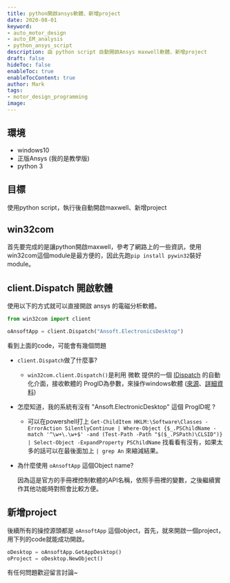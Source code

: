 ```yaml
---
title: python開啟ansys軟體、新增project
date: 2020-08-01
keyword:
- auto_motor_design
- auto_EM_analysis
- python_ansys_script
description: 由 python script 自動開啟Ansys maxwell軟體、新增project
draft: false
hideToc: false
enableToc: true
enableTocContent: true
author: Mark
tags:
- motor_design_programming
image:
---
```


## 環境

- windows10
- 正版Ansys (我的是教學版) 
- python 3

## 目標

使用python script，執行後自動開啟maxwell、新增project

## win32com

首先要完成的是讓python開啟maxwell，參考了網路上的一些資訊，使用win32com這個module是最方便的，因此先跑`pip install pywin32`裝好module。

## client.Dispatch 開啟軟體

使用以下的方式就可以直接開啟 ansys 的電磁分析軟體。

```python
from win32com import client

oAnsoftApp = client.Dispatch("Ansoft.ElectronicsDesktop")
```

看到上面的code，可能會有幾個問題

- `client.Dispatch`做了什麼事?

  - `win32com.client.Dispatch()`是利用 微軟 提供的一個 [IDispatch](https://zh.wikipedia.org/wiki/IDispatch) 的自動化介面，接收軟體的 ProgID為參數，來操作windows軟體  ([來源](https://stackoverflow.com/questions/23500274/what-exactly-does-win32com-client-dispatchwscript-shell)、[詳細資料](http://www.cesarkallas.net/arquivos/apostilas/python/doc/Python%20Programming%20on%20Win32_%20Chapter%2012%20Advanced%20Python%20and%20COM.pdf))

- 怎麼知道，我的系統有沒有 "Ansoft.ElectronicDesktop" 這個 ProgID呢 ?

  - 可以在powershell打上 `Get-ChildItem HKLM:\Software\Classes -ErrorAction SilentlyContinue | Where-Object {$_.PSChildName -match '^\w+\.\w+$' -and (Test-Path -Path "$($_.PSPath)\CLSID")} | Select-Object -ExpandProperty PSChildName`  找看看有沒有，如果太多的話可以在最後面加上 `| grep An`  來縮減結果。

- 為什麼使用 `oAnsoftApp` 這個Object name?

  因為這是官方的手冊裡控制軟體的API名稱，依照手冊裡的變數，之後繼續實作其他功能時對照會比較方便。

## 新增project

後續所有的操控源頭都是 `oAnsoftApp`  這個object，首先，就來開啟一個project，用下列的code就能成功開啟。

```python
oDesktop = oAnsoftApp.GetAppDesktop()
oProject = oDesktop.NewObject()
```

有任何問題歡迎留言討論~
